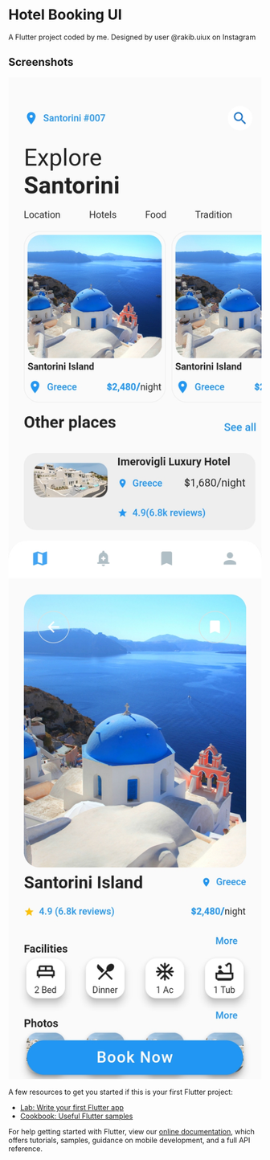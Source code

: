# Hotel Booking UI 

A Flutter project coded by me. Designed by user @rakib.uiux on Instagram

## Screenshots
![](screenshots/frame-1.jpg)			![](screenshots/frame-2.jpg)


A few resources to get you started if this is your first Flutter project:

- [Lab: Write your first Flutter app](https://flutter.dev/docs/get-started/codelab)
- [Cookbook: Useful Flutter samples](https://flutter.dev/docs/cookbook)

For help getting started with Flutter, view our
[online documentation](https://flutter.dev/docs), which offers tutorials,
samples, guidance on mobile development, and a full API reference.

